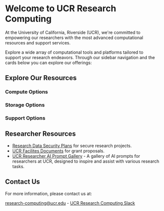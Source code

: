 
# Welcome to UCR Research Computing

<div class="text-center">
At the University of California, Riverside (UCR), we're committed to empowering our researchers with the most advanced computational resources and support services.

Explore a wide array of computational tools and platforms tailored to support your research endeavors. Through our sidebar navigation and the cards below you can explore our offerings:
</div>

<div class="container mx-auto px-4 py-8">
  <h2 class="text-2xl font-bold text-center text-gray-800 mb-10">Explore Our Resources</h2>

  <div class="mb-12">
    <h3 class="text-xl font-semibold text-gray-700 mb-6 border-b-2 border-blue-500 pb-2">Compute Options</h3>
    <div id="compute-cards" class="grid md:grid-cols-2 lg:grid-cols-3 gap-8">
      <!-- Compute cards will be injected here by JavaScript -->
    </div>
  </div>

  <div>
    <h3 class="text-xl font-semibold text-gray-700 mb-6 border-b-2 border-green-500 pb-2">Storage Options</h3>
    <div id="storage-cards" class="grid md:grid-cols-2 lg:grid-cols-3 gap-8">
      <!-- Storage cards will be injected here by JavaScript -->
    </div>
  </div>

  <div class="mt-12">
    <h3 class="text-xl font-semibold text-gray-700 mb-6 border-b-2 border-purple-500 pb-2">Support Options</h3>
    <div id="support-cards" class="grid md:grid-cols-2 lg:grid-cols-3 gap-8">
      <!-- Support cards will be injected here by JavaScript -->
    </div>
  </div>
</div>

<script>
  let allComputeOptions = [
    {
      name: "Campus HPC Cluster (HPCC)",
      link: "./pages/HPCC.html",
      description: "UCR's shared High-Performance Computing Cluster, offering resources for computationally intensive research."
    },
    {
      name: "Ursa Major - Google Cloud Computing",
      link: "./pages/ursa_major.html",
      description: "A Google cloud computing platform providing scalable and flexible cloud computing environments. HPC Clusters, GPUs, Workstations, VMs, AI Tools, Gemini"
    },
    {
      name: "Nautilus Cluster",
      link: "./pages/Nautilus.html",
      description: "A distributed Kubernetes-based cluster for high-throughput computing, part of the National Research Platform. CPUs, GPUs, LLMs, FPGAs, Jupyter"
    },
    {
      name: "NSF ACCESS",
      link: "./pages/nsf_access.html",
      description: "Provides access to national high-performance computing resources through the NSF ACCESS program.PC Cluster, GPUS, Workstations, Graphical Evniorments"
    }
  ];

  const storageOptions = [
    {
      name: "Campus HPC Cluster Storage",
      link: "./pages/hpcc_gpfs.html",
      description: "High-performance GPFS storage integrated with the HPCC, suitable for large datasets and fast I/O."
    },
    {
      name: "Ursa Major Cloud Storage",
      link: "./pages/ursa_major_data.html",
      description: "Persistent storage options for applications and data within the Ursa Major cloud environment."
    },
    {
      name: "Ceph Research Data Storage (coming soon)",
      link: "./pages/ceph_secure_research_storage.html",
      description: "A future scalable and secure storage solution for research data, offering various access protocols."
    },
    {
      name: "Google Drive",
      link: "./pages/Google_Drive.html",
      description: "UCR-provided Google Drive for cloud storage, collaboration, and file sharing."
    }
  ];

  let allSupportOptions = [
    {
      name: "Research Infrastructure Support",
      link: "./pages/research_infrastructure_support.html",
      description: "Dedicated support for on-premises research clusters and major computing systems, focusing on design, construction, and administration to enhance security and reliability."
    },
    {
      name: "Ursa Major Support",
      link: "./pages/ursa_major.html",
      description: "Comprehensive support for UCR's Google Cloud Platform (GCP) resources, including help with workstations, HPC clusters, AI/ML services, and secure storage."
    },
    {
      name: "Research Computing Facilitation",
      link: "./pages/research_facilitation.html",
      description: "Expert consultation, training, and technical assistance to help researchers effectively access, utilize, and optimize advanced computing resources for their projects."
    },
    {
      name: "Knowledge Base",
      link: "./Knowledge_Base/README.html",
      description: "A comprehensive resource hub with practical guides, how-to articles, and technical information for UCR's research computing tools and services."
    }
  ];

  function createCard(item) {
    return `
      <div class="bg-white shadow-lg rounded-lg overflow-hidden flex flex-col">
        <div class="p-6 flex-grow">
          <h3 class="text-xl font-semibold text-gray-800 mb-2">${item.name}</h3>
          <p class="text-gray-600 text-sm">
            ${item.description}
          </p>
        </div>
        <div class="p-6 bg-gray-50">
          <a href="${item.link}" class="text-blue-500 hover:text-blue-700 font-semibold text-sm">
            Learn More &rarr;
          </a>
        </div>
      </div>
    `;
  }

  function renderCards(options, containerId) {
    const container = document.getElementById(containerId);
    const sectionContainer = container ? container.closest('.mb-12, .mt-12') : null;

    if (container) {
      let cardsHTML = "";
      if (options.length > 0) {
        options.forEach(option => {
          cardsHTML += createCard(option);
        });
        container.innerHTML = cardsHTML;
        if (sectionContainer) sectionContainer.style.display = ''; // Show section
      } else {
        container.innerHTML = '<p class="text-gray-500 text-center col-span-full">No matching resources found.</p>';
        // Optionally hide the section if no cards match, or keep it to show "No matching resources"
        // For now, we'll keep the section visible to show the message.
        // If you want to hide the section title as well:
        if (sectionContainer) sectionContainer.style.display = ''; // Or 'none' to hide completely
      }
    } else {
      // console.error("Card container not found:", containerId);
    }
  }

  // Initial render and event listener setup
  function initializeSearchAndCards() {
    renderCards(allComputeOptions, 'compute-cards');
    renderCards(storageOptions, 'storage-cards');
    renderCards(allSupportOptions, 'support-cards');
  }

  // Defer script execution until the DOM is fully loaded
  if (document.readyState === 'loading') {
    document.addEventListener('DOMContentLoaded', initializeSearchAndCards);
  } else {
    // DOMContentLoaded has already fired
    initializeSearchAndCards();
  }
</script>

## Researcher Resources

* [Research Data Security Plans](./pages/research_security.md) for secure research projects.
* [UCR Facilites Documents](./pages/on-prem-facilities.md) for grant proposals.
* [UCR Researcher AI Prompt Gallery](https://ucr-ai-prompt-gallery-492106370716.us-west1.run.app) - A gallery of AI prompts for researchers at UCR, designed to inspire and assist with various research tasks.

## Contact Us

For more information, please contact us at:

[research-computing@ucr.edu](./pages/mailto:research-computing@ucr.edu) - [UCR Research Computing Slack](./pages/https://ucr-research-compute.slack.com/)




